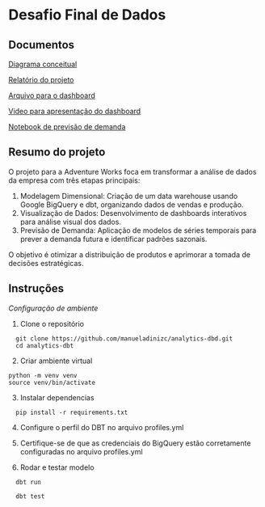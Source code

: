 # Desafio Final de Dados

## Documentos

[Diagrama conceitual](/documents/conceptual_diagram_adw.pdf)

[Relatório do projeto](/documents/report_adw.pdf)

[Arquivo para o dashboard](/documents/bi_adw.pbix)

[Video para apresentação do dashboard]()

[Notebook de previsão de demanda](/analytics_adw/sales_analytics.ipynb)

## Resumo do projeto

O projeto para a Adventure Works foca em transformar a análise de dados da empresa com três etapas principais:

1. Modelagem Dimensional: Criação de um data warehouse usando Google BigQuery e dbt, organizando dados de vendas e produção.
2. Visualização de Dados: Desenvolvimento de dashboards interativos para análise visual dos dados.
3. Previsão de Demanda: Aplicação de modelos de séries temporais para prever a demanda futura e identificar padrões sazonais.

O objetivo é otimizar a distribuição de produtos e aprimorar a tomada de decisões estratégicas.

## Instruções

*Configuração de ambiente*

1. Clone o repositório
```
  git clone https://github.com/manueladinizc/analytics-dbd.git
  cd analytics-dbt 
```

2. Criar ambiente virtual
  ```
  python -m venv venv
  source venv/bin/activate
  ```

3. Instalar dependencias
```
  pip install -r requirements.txt
```

4. Configure o perfil do DBT no arquivo profiles.yml

5. Certifique-se de que as credenciais do BigQuery estão corretamente configuradas no arquivo profiles.yml

6. Rodar e testar modelo
```
  dbt run

  dbt test
```